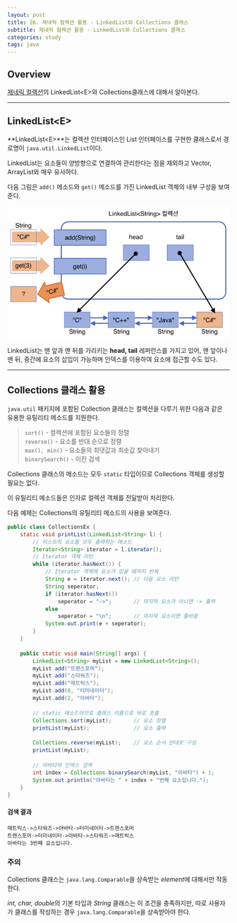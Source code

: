 ```yaml
---
layout: post
title: 26. 제네릭 컬렉션 활용 - LinkedList와 Collections 클래스
subtitle: 제네릭 컬렉션 활용 - LinkedList와 Collections 클래스
categories: study
tags: java
---
```


## Overview

[제네릭 컬렉션](https://rap0d.github.io/study/2019/08/29/java_21_collection/)의 LinkedList&lt;E&gt;와 Collections클래스에 대해서 알아본다.

***

## LinkedList&lt;E&gt;

**LinkedList&lt;E&gt;**는 컬렉션 인터페이스인 List 인터페이스를 구현한 클래스로서 경로명이 `java.util.LinkedList`이다.

LinkedList는 요소들이 양방향으로 연결하여 관리한다는 점을 제외하고 Vector, ArrayList와 매우 유사하다.

다음 그림은 `add()` 메소드와 `get()` 메소드를 가진 LinkedList 객체의 내부 구성을 보여준다.

![LinkedList의 내부 구성과 add(), get() 메소드](/assets/img/study/java/190902_fig_2.png "LinkedList의 내부 구성과 add(), get() 메소드")

LinkedList는 맨 앞과 맨 뒤를 가리키는 **head, tail** 레퍼런스를 가지고 있어, 맨 앞이나 맨 뒤, 중간에 요소의 삽입이 가능하며 인덱스를 이용하여 요소에 접근할 수도 있다.

***

## Collections 클래스 활용

`java.util` 패키지에 포함된 Collection 클래스는 컬렉션을 다루기 위한 다음과 같은 유용한 유틸리티 메소드를 지원한다.

> `sort()` - 컬렉션에 포함된 요소들의 정렬  
> `reverse()` - 요소를 반대 순으로 정렬  
> `max(), min()` - 요소들의 최댓값과 최솟값 찾아내기  
> `binarySearch()` - 이진 검색  

Collections 클래스의 메소드는 모두 `static` 타입이므로 Collections 객체를 생성할 필요는 없다.

이 유틸리티 메소드들은 인자로 컬렉션 객체를 전달받아 처리한다.

다음 예제는 Collections의 유틸리티 메소드의 사용을 보여준다.

```java
public class CollectionsEx {
    static void printList(LinkedList<String> l) {
        // 리스트의 요소를 모두 출력하는 메소드
        Iterator<String> iterator = l.iterator();
        // Iterator 객체 리턴
        while (iterator.hasNext()) {
            // Iterator 객체에 요소가 있을 때까지 반복
            String e = iterator.next(); // 다음 요소 리턴
            String seperator;
            if (iterator.hasNext())
                seperator = "->";       // 마지막 요소가 아니면 -> 출력
            else
                seperator = "\n";       // 마지막 요소이면 줄바꿈
            System.out.print(e + seperator);
        }
    }

    public static void main(String[] args) {
        LinkedList<String> myList = new LinkedList<String>();
        myList.add("트랜스포머");
        myList.add("스타워즈");
        myList.add("매트릭스");
        myList.add(0, "터미네이터");
        myList.add(2, "아바타");
        
        // static 메소드이므로 클래스 이름으로 바로 호출
        Collections.sort(myList);       // 요소 정렬
        printList(myList);              // 요소 출력

        Collections.reverse(myList);    // 요소 순서 반대로 구성
        printList(myList);

        // 아바타의 인덱스 검색
        int index = Collections.binarySearch(myList, "아바타") + 1;
        System.out.println("아바타는 " + index + "번째 요소입니다.");
    }
}
```

#### 검색 결과

```
매트릭스->스타워즈->아바타->터미네이터->트랜스포머
트랜스포머->터미네이터->아바타->스타워즈->매트릭스
아바타는 3번째 요소입니다.
```

### 주의

Collections 클래스는 `java.lang.Comparable`을 상속받는 *element*에 대해서만 작동한다.

*int, char, double*의 기본 타입과 *String* 클래스는 이 조건을 충족하지만, 따로 사용자가 클래스를 작성하는 경우 `java.lang.Comparable`을 상속받아야 한다.